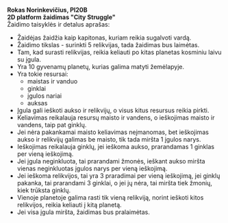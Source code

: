**Rokas Norinkevičius, PI20B<br/>
2D platform žaidimas "City Struggle"<br/>**
Žaidimo taisyklės ir detalus aprašas:
  - Žaidėjas žaidžia kaip kapitonas, kuriam reikia sugalvoti vardą.
  - Žaidimo tikslas - surinkti 5 relikvijas, tada žaidimas bus laimėtas.
  - Tam, kad surasti relikvijas, reikia keliauti po kitas planetas kosminiu laivu su įgula.
  - Yra 10 gyvenamų planetų, kurias galima matyti žemėlapyje.
  - Yra tokie resursai:
    - maistas ir vanduo
    - ginklai
    - įgulos nariai
    - auksas
  - Įgula gali ieškoti aukso ir relikvijų, o visus kitus resursus reikia pirkti.
  - Keliavimas reikalauja resursų maisto ir vandens, o ieškojimas maisto ir vandens, taip pat ginklų.
  - Jei nėra pakankamai maisto keliavimas neįmanomas, bet ieškojimas aukso ir relikvijų galimas be maisto, tik tada miršta 1 įgulos narys.
  - Ieškojimas reikalauja ginklų, jei ieškoma aukso, prarandamas 1 ginklas per vieną ieškojimą.
  - Jei įgula neginkluota, tai prarandami žmonės, ieškant aukso miršta vienas neginkluotas įgulos narys per vieną ieškojimą.
  - Jei ieškoma relikvijos, tai yra 3 praradimai per vieną ieškojimą, jei ginklų pakanka, tai prarandami 3 ginklai, o jei jų nėra, tai miršta tiek žmonių, kiek trūksta ginklų.
  - Vienoje planetoje galima rasti tik vieną relikviją, norint ieškoti kitos relikvijos, reikia keliauti į kitą planetą.
  - Jei visa įgula miršta, žaidimas bus pralaimėtas.
